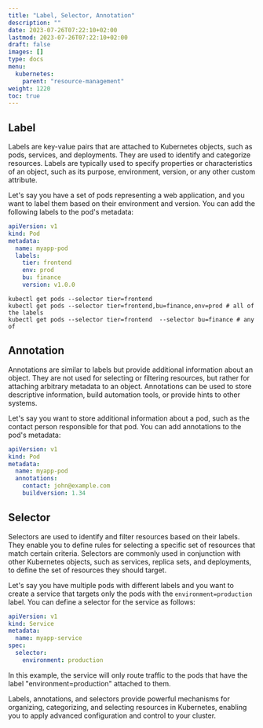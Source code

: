 ```yaml
---
title: "Label, Selector, Annotation"
description: ""
date: 2023-07-26T07:22:10+02:00
lastmod: 2023-07-26T07:22:10+02:00
draft: false
images: []
type: docs
menu:
  kubernetes:
    parent: "resource-management"
weight: 1220
toc: true
---
```


## Label

Labels are key-value pairs that are attached to Kubernetes objects, such as pods, services, and deployments. They are used to identify and categorize resources. Labels are typically used to specify properties or characteristics of an object, such as its purpose, environment, version, or any other custom attribute.

Let's say you have a set of pods representing a web application, and you want to label them based on their environment and version. You can add the following labels to the pod's metadata:

```yaml
apiVersion: v1
kind: Pod
metadata:
  name: myapp-pod
  labels:
    tier: frontend
    env: prod
    bu: finance
    version: v1.0.0
```

```shell
kubectl get pods --selector tier=frontend
kubectl get pods --selector tier=frontend,bu=finance,env=prod # all of the labels
kubectl get pods --selector tier=frontend  --selector bu=finance # any of
```
## Annotation

Annotations are similar to labels but provide additional information about an object. They are not used for selecting or filtering resources, but rather for attaching arbitrary metadata to an object. Annotations can be used to store descriptive information, build automation tools, or provide hints to other systems.

Let's say you want to store additional information about a pod, such as the contact person responsible for that pod. You can add annotations to the pod's metadata:

```yaml
apiVersion: v1
kind: Pod
metadata:
  name: myapp-pod
  annotations:
    contact: john@example.com
    buildversion: 1.34
```

## Selector

Selectors are used to identify and filter resources based on their labels. They enable you to define rules for selecting a specific set of resources that match certain criteria. Selectors are commonly used in conjunction with other Kubernetes objects, such as services, replica sets, and deployments, to define the set of resources they should target.

Let's say you have multiple pods with different labels and you want to create a service that targets only the pods with the `environment=production` label. You can define a selector for the service as follows:

```yaml
apiVersion: v1
kind: Service
metadata:
  name: myapp-service
spec:
  selector:
    environment: production
```
In this example, the service will only route traffic to the pods that have the label "environment=production" attached to them.

Labels, annotations, and selectors provide powerful mechanisms for organizing, categorizing, and selecting resources in Kubernetes, enabling you to apply advanced configuration and control to your cluster.
